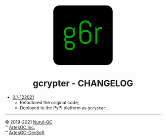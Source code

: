 <div align="center">

![g6r-logo](img/favicon-192x192.png) 
# gcrypter - CHANGELOG

</div>

- [0.1-122021]()
  - Refactored the original code;
  - Deployed to the PyPi platform as `gcrypter`;

---

&copy; 2019-2021 [Nurul-GC](https://github.com/Nurul-GC) \
&trade; [ArtesGC Inc.](https://artesgc.home.blog) \
&trade; [ArtesGC-DevSoft](https://github.com/ArtesGC)
